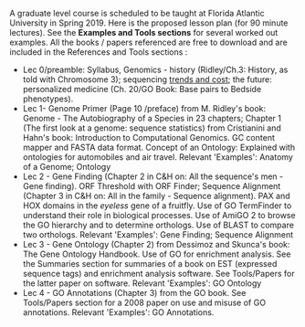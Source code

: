 A graduate level course is scheduled to be taught at Florida Atlantic University in Spring 2019. Here is the proposed lesson plan (for 90 minute lectures). See the **Examples and Tools sections** for several worked out examples. All the books / papers referenced are free to download and are included in the References and Tools sections :
* Lec 0/preamble: Syllabus, Genomics - history (Ridley/Ch.3: History, as told with Chromosome 3); sequencing [trends and cost](https://www.genome.gov/27565109/the-cost-of-sequencing-a-human-genome/); the future: personalized medicine (Ch. 20/GO Book: Base pairs to Bedside phenotypes).
* Lec 1- Genome Primer (Page 10 /preface) from M. Ridley's book: Genome - The Autobiography of a Species in 23 chapters; Chapter 1 (The first look at a genome: sequence statistics) from Cristianini and Hahn's book: Introduction to Computational Genomics. GC content mapper and FASTA data format. Concept of an Ontology: Explained with ontologies for automobiles and air travel. Relevant 'Examples': Anatomy of a Genome; Ontology
* Lec 2 - Gene Finding (Chapter 2 in C&H on: All the sequence's men - Gene finding). ORF Threshold with ORF Finder; Sequence Alignment (Chapter 3 in C&H on: All in the family - Sequence alignment). PAX and HOX domains in the *eyeless* gene of a fruitfly. Use of GO TermFinder to understand their role in biological processes. Use of AmiGO 2 to browse the GO hierarchy and to determine orthologs. Use of BLAST to compare two orthologs. Relevant 'Examples': Gene Finding; Sequence Alignment 
* Lec 3 - Gene Ontology (Chapter 2) from Dessimoz and Skunca's book: The Gene Ontology Handbook. Use of GO for enrichment analysis. See the Summaries section for summaries of a book on EST (expressed sequence tags) and enrichment analysis software. See Tools/Papers for the latter paper on software. Relevant 'Examples': GO Ontology
* Lec 4 - GO Annotations (Chapter 3) from the GO book. See Tools/Papers section for a 2008 paper on  use and misuse of GO annotations. Relevant 'Examples': GO Annotations.
